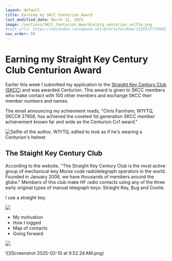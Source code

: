 ```yaml
---
layout: default
title: Earning my SKCC Centurion Award
last_modified_date: March 12, 2025
image: /sections/SKCC_Centurion_Award/w1ytq_centurion_selfie.png
#toot_urls: https://mastodon.roundpond.net/@chrisfarnham/113937277404318102
nav_order: 59
---
```


# Earning my Straight Key Century Club Centurion Award

Earlier this week I submitted my application to the [Straight Key Century Club (SKCC)](https://www.skccgroup.com/) 
and was awarded Centurion. 
This award is given to SKCC members who make contact with 100 other members and exchange SKCC their member numbers
and names.

The email announcing my achievment reads, "Chris Farnham, W1YTQ, SKCC# 27956, has achieved the coveted 1st generation
SKCC member achievement known far and wide as the Centurion Cx1 award."

![Selfie of the author, W1YTQ, edited to look as if he's wearing a Centurion's helmet](w1ytq_centurion_selfie.png)

## The Staight Key Century Club

According to the website, "The Straight Key Century Club is the most active group of mechanical-key Morse 
code radiotelegraph operators in the world. Founded in January 2006, we have thousands of members around the globe."
Members of this club make HF radio contacts using any of the three early original types of manual telegraph keys: 
Straight Key, Bug and Cootie.

I use a straight key. 

![](PXL_20231006_110746288.jpg)

 - My motivation
 - How I logged
 - Map of contacts
 - Going forward

![](PXL_20241229_004347523.jpg)

![](Screenshot 2025-03-10 at 9.52.24 AM.png)